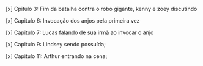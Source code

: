 [x] Cpitulo 3:
Fim da batalha contra o robo gigante, kenny e zoey discutindo

[x] Capitulo 6:
Invocação dos anjos pela primeira vez

[x] Capitulo 7:
Lucas falando de sua irmã ao invocar o anjo

[x] Capitulo 9:
Lindsey sendo possuída;

[x] Capitulo 11:
Arthur entrando na cena;

